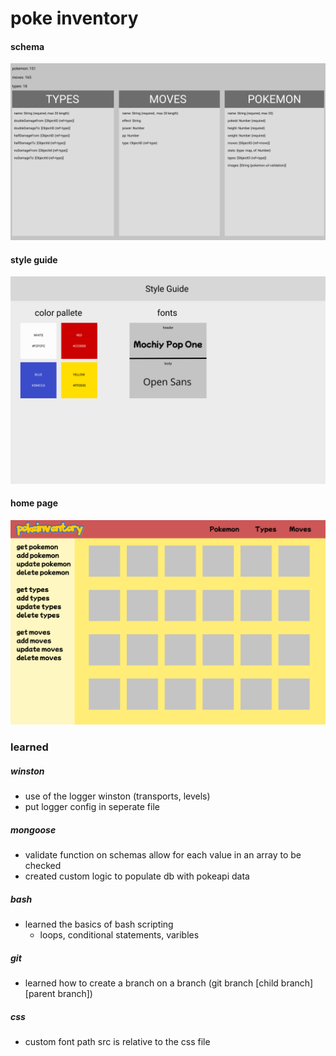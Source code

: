 # poke inventory

#### schema

![inventory models](public/images/pokeinventory_schema.png)

#### style guide

![style guide](public/images/styleGuide.png)

#### home page

![style guide](public/images/homepage.png)

### learned

##### winston

- use of the logger winston (transports, levels)
- put logger config in seperate file

##### mongoose

- validate function on schemas allow for each value in an array to be checked
- created custom logic to populate db with pokeapi data

##### bash

- learned the basics of bash scripting
  - loops, conditional statements, varibles

##### git

- learned how to create a branch on a branch (git branch [child branch] [parent branch])

##### css

- custom font path src is relative to the css file
